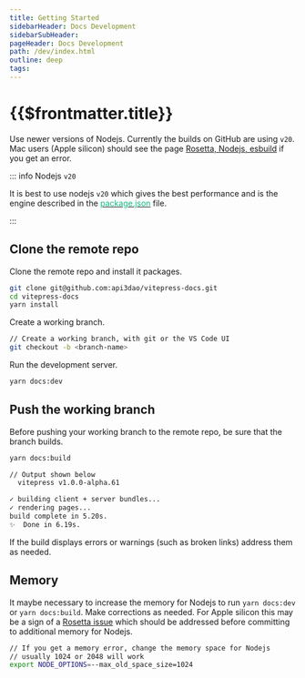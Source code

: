 ```yaml
---
title: Getting Started
sidebarHeader: Docs Development
sidebarSubHeader:
pageHeader: Docs Development
path: /dev/index.html
outline: deep
tags:
---
```


<PageHeader/>

# {{$frontmatter.title}}

Use newer versions of Nodejs. Currently the builds on GitHub are using `v20`.
Mac users (Apple silicon) should see the page
[Rosetta, Nodejs, esbuild](/dev/rosetta.md) if you get an error.

::: info Nodejs `v20`

It is best to use nodejs `v20` which gives the best performance and is the
engine described in the
[<span style="color:rgb(16, 185, 129);">package.json</span>](https://github.com/api3dao/vitepress-docs/blob/main/package.json)
file.

:::

## Clone the remote repo

Clone the remote repo and install it packages.

```sh
git clone git@github.com:api3dao/vitepress-docs.git
cd vitepress-docs
yarn install
```

Create a working branch.

```sh
// Create a working branch, with git or the VS Code UI
git checkout -b <branch-name>
```

Run the development server.

```sh
yarn docs:dev
```

## Push the working branch

Before pushing your working branch to the remote repo, be sure that the branch
builds.

```sh
yarn docs:build

// Output shown below
  vitepress v1.0.0-alpha.61

✓ building client + server bundles...
✓ rendering pages...
build complete in 5.20s.
✨  Done in 6.19s.
```

If the build displays errors or warnings (such as broken links) address them as
needed.

## Memory

It maybe necessary to increase the memory for Nodejs to run `yarn docs:dev` or
`yarn docs:build`. Make corrections as needed. For Apple silicon this may be a
sign of a [Rosetta issue](/dev/rosetta.md) which should be addressed before
committing to additional memory for Nodejs.

```sh
// If you get a memory error, change the memory space for Nodejs
// usually 1024 or 2048 will work
export NODE_OPTIONS=--max_old_space_size=1024
```
